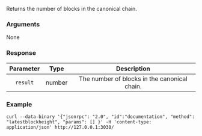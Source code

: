 Returns the number of blocks in the canonical chain.

### Arguments

None

### Response

| Parameter |  Type  |                  Description                 |
|:---------:|:------:|:--------------------------------------------:|
| `result`  | number | The number of blocks in the canonical chain. |

### Example
```ignore
curl --data-binary '{"jsonrpc": "2.0", "id":"documentation", "method": "latestblockheight", "params": [] }' -H 'content-type: application/json' http://127.0.0.1:3030/
```
